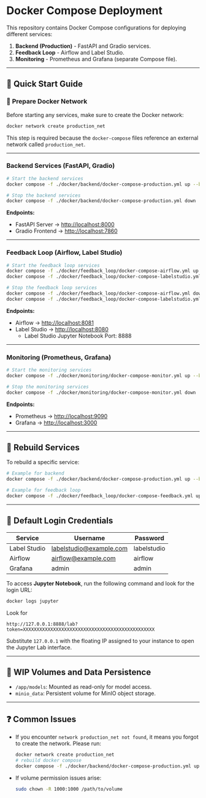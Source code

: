 # Docker Compose Deployment

This repository contains Docker Compose configurations for deploying different services:

1. **Backend (Production)** - FastAPI and Gradio services.
2. **Feedback Loop** - Airflow and Label Studio.
3. **Monitoring** - Prometheus and Grafana (separate Compose file).

---

## 🚀 **Quick Start Guide**

### 🔗 **Prepare Docker Network**

Before starting any services, make sure to create the Docker network:

```bash
docker network create production_net
```

This step is required because the `docker-compose` files reference an external network called `production_net`.

---

### Backend Services (FastAPI, Gradio)

```bash
# Start the backend services
docker compose -f ./docker/backend/docker-compose-production.yml up --build -d

# Stop the backend services
docker compose -f ./docker/backend/docker-compose-production.yml down
```

**Endpoints:**

* FastAPI Server → [http://localhost:8000](http://localhost:8000)
* Gradio Frontend → [http://localhost:7860](http://localhost:7860)

---

### Feedback Loop (Airflow, Label Studio)

```bash
# Start the feedback loop services
docker compose -f ./docker/feedback_loop/docker-compose-airflow.yml up --build -d
docker compose -f ./docker/feedback_loop/docker-compose-labelstudio.yml up --build -d

# Stop the feedback loop services
docker compose -f ./docker/feedback_loop/docker-compose-airflow.yml down
docker compose -f ./docker/feedback_loop/docker-compose-labelstudio.yml down
```

**Endpoints:**

* Airflow → [http://localhost:8081](http://localhost:8081)
* Label Studio → [http://localhost:8080](http://localhost:8080)
  * Label Studio Jupyter Notebook Port: 8888

---

### Monitoring (Prometheus, Grafana)

```bash
# Start the monitoring services
docker compose -f ./docker/monitoring/docker-compose-monitor.yml up --build -d

# Stop the monitoring services
docker compose -f ./docker/monitoring/docker-compose-monitor.yml down
```

**Endpoints:**

* Prometheus → [http://localhost:9090](http://localhost:9090)
* Grafana → [http://localhost:3000](http://localhost:3000)

---

## 🔄 **Rebuild Services**

To rebuild a specific service:

```bash
# Example for backend
docker compose -f ./docker/backend/docker-compose-production.yml up --build -d fastapi_server

# Example for feedback loop
docker compose -f ./docker/feedback_loop/docker-compose-feedback.yml up --build -d airflow
```

---

## 🔑 **Default Login Credentials**

| Service      | Username                | Password    |
|--------------|-------------------------|-------------|
| Label Studio | labelstudio@example.com | labelstudio |
| Airflow      | airflow@example.com     | airflow     |
| Grafana      | admin                   | admin       |

To access **Jupyter Notebook**, run the following command and look for the login URL:

```bash
docker logs jupyter
```
Look for
```
http://127.0.0.1:8888/lab?token=XXXXXXXXXXXXXXXXXXXXXXXXXXXXXXXXXXXXXXXXXXXXXXXX
```
Substitute `127.0.0.1` with the floating IP assigned to your instance to open the Jupyter Lab interface.

---

## 📂 **WIP Volumes and Data Persistence**

* `/app/models`: Mounted as read-only for model access.
* `minio_data`: Persistent volume for MinIO object storage.

---

## ❓ **Common Issues**

* If you encounter `network production_net not found`, it means you forgot to create the network. Please run:

  ```bash
  docker network create production_net
  # rebuild docker compose
  docker compose -f ./docker/backend/docker-compose-production.yml up --build -d
  ```

* If volume permission issues arise:

  ```bash
  sudo chown -R 1000:1000 /path/to/volume
  ```